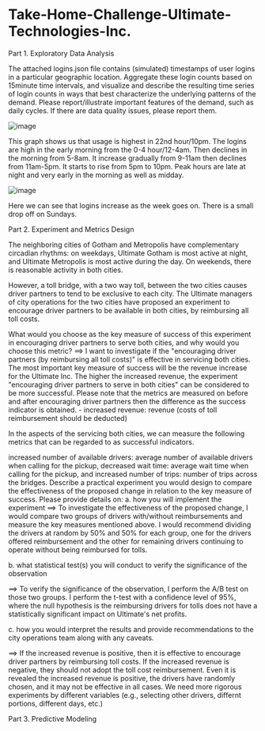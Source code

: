 # Take-Home-Challenge-Ultimate-Technologies-Inc.

Part 1. Exploratory Data Analysis

The attached logins.json file contains (simulated) timestamps of user logins in a particular geographic location. Aggregate these login counts based on 15minute time intervals, and visualize and describe the resulting time series of login counts in ways that best characterize the underlying patterns of the demand. Please report/illustrate important features of the demand, such as daily cycles. If there are data quality issues, please report them.


![image](https://user-images.githubusercontent.com/86930309/218026384-08458b14-e8b1-4576-83c6-833a6ea3225b.png)

This graph shows us that usage is highest in 22nd hour/10pm. The logins are high in the early morning from the 0-4 hour/12-4am. Then declines in the morning from 5-8am. It increase gradually from 9-11am then declines from 11am-5pm. It starts to rise from 5pm to 10pm. Peak hours are late at night and very early in the morning as well as midday.

![image](https://user-images.githubusercontent.com/86930309/218025974-3fd99884-02bc-4a5d-a208-3d5caef53312.png)

Here we can see that logins increase as the week goes on. There is a small drop off on Sundays.




Part 2. Experiment and Metrics Design

The neighboring cities of Gotham and Metropolis have complementary circadian rhythms: on weekdays, Ultimate Gotham is most active at night, and Ultimate Metropolis is most active during the day. On weekends, there is reasonable activity in both cities.

However, a toll bridge, with a two way toll, between the two cities causes driver partners to tend to be exclusive to each city. The Ultimate managers of city operations for the two cities have proposed an experiment to encourage driver partners to be available in both cities, by reimbursing all toll costs.

What would you choose as the key measure of success of this experiment in encouraging driver partners to serve both cities, and why would you choose this metric?
==> I want to investigate if the "encouraging driver partners (by reimbursing all toll costs)" is effective in servicing both cities.
The most important key measure of success will be the revenue increase for the Ultimate Inc. The higher the increased revenue, the experiment "encouraging driver partners to serve in both cities" can be considered to be more successful. Please note that the metrics are measured on before and after encouraging driver partners then the difference as the success indicator is obtained. - increased revenue: revenue (costs of toll reimbursement should be deducted)

In the aspects of the servicing both cities, we can measure the following metrics that can be regarded to as successful indicators.

increased number of available drivers: average number of available drivers when calling for the pickup,
decreased wait time: average wait time when calling for the pickup, and
increased number of trips: number of trips across the bridges.
Describe a practical experiment you would design to compare the effectiveness of the proposed change in relation to the key measure of success. Please provide details on:
a. how you will implement the experiment
==> To investigate the effectiveness of the proposed change, I would compare two groups of drivers with/without reimbursements and measure the key measures mentioned above. I would recommend dividing the drivers at random by 50% and 50% for each group, one for the drivers offered reimbursement and the other for remaining drivers continuing to operate without being reimbursed for tolls.

b. what statistical test(s) you will conduct to verify the significance of the observation

==> To verify the significance of the observation, I perform the A/B test on those two groups. I perform the t-test with a confidence level of 95%, where the null hypothesis is the reimbursing drivers for tolls does not have a statistically significant impact on Ultimate's net profits.

c. how you would interpret the results and provide recommendations to the city operations team along with any caveats.

==> If the increased revenue is positive, then it is effective to encourage driver partners by reimbursing toll costs. If the increased revenue is negative, they should not adopt the toll cost reimbursement. Even it is revealed the increased revenue is positive, the drivers have randomly chosen, and it may not be effective in all cases. We need more rigorous experiments by different variables (e.g., selecting other drivers, differnt portions, different days, etc.)

Part 3. Predictive Modeling
